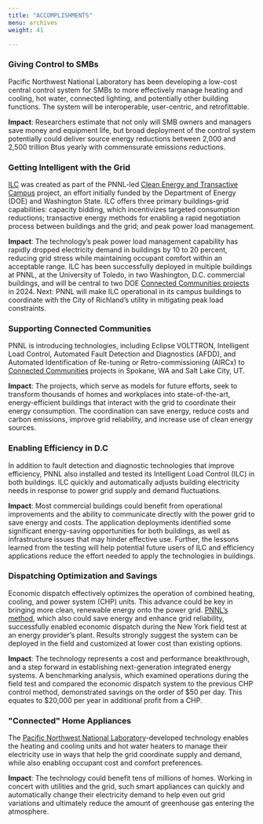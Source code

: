 ```yaml
---
title: "ACCOMPLISHMENTS"
menu: archives
weight: 41

---
```


### Giving Control to SMBs

 Pacific Northwest National Laboratory has been developing a low-cost central control system for SMBs to more effectively manage heating and cooling, hot water, connected lighting, and potentially other building functions. The system will be interoperable, user-centric, and retrofittable.

**Impact**: Researchers estimate that not only will SMB owners and managers save money and equipment life, but broad deployment of the control system potentially could deliver source energy reductions between 2,000 and 2,500 trillion Btus yearly with commensurate emissions reductions.

### Getting Intelligent with the Grid

 [ILC](https://www.pnnl.gov/intelligent-load-control) was created as part of the PNNL-led [Clean Energy and Transactive Campus](https://www.pnnl.gov/projects/clean-energy-and-transactive-campus) project, an effort initially funded by the Department of Energy (DOE) and Washington State. ILC offers three primary buildings-grid capabilities: capacity bidding, which incentivizes targeted consumption reductions; transactive energy methods for enabling a rapid negotiation process between buildings and the grid; and peak power load management.

**Impact**: The technology’s peak power load management capability has rapidly dropped electricity demand in buildings by 10 to 20 percent, reducing grid stress while maintaining occupant comfort within an acceptable range. ILC has been successfully deployed in multiple buildings at PNNL, at the University of Toledo, in two Washington, D.C. commercial buildings, and will be central to two DOE [Connected Communities projects](https://www.pnnl.gov/news-media/pnnl-helps-build-connected-communities) in 2024. Next: PNNL will make ILC operational in its campus buildings to coordinate with the City of Richland’s utility in mitigating peak load constraints.

### Supporting Connected Communities

PNNL is introducing technologies, including Eclipse VOLTTRON, Intelligent Load Control, Automated Fault Detection and Diagnostics (AFDD), and Automated Identification of Re-tuning or Retro-commissioning (AIRCx) to [Connected Communities](https://www.pnnl.gov/news-media/pnnl-helps-build-connected-communities) projects in Spokane, WA and Salt Lake City, UT.

**Impact**: The projects, which serve as models for future efforts, seek to transform thousands of homes and workplaces into state-of-the-art, energy-efficient buildings that interact with the grid to coordinate their energy consumption. The coordination can save energy, reduce costs and carbon emissions, improve grid reliability, and increase use of clean energy sources.

### Enabling Efficiency in D.C

In addition to fault detection and diagnostic technologies that improve efficiency, PNNL also installed and tested its Intelligent Load Control (ILC) in both buildings. ILC quickly and automatically adjusts building electricity needs in response to power grid supply and demand fluctuations.

**Impact**: Most commercial buildings could benefit from operational improvements and the ability to communicate directly with the power grid to save energy and costs. The application deployments identified some significant energy-saving opportunities for both buildings, as well as infrastructure issues that may hinder effective use. Further, the lessons learned from the testing will help potential future users of ILC and efficiency applications reduce the effort needed to apply the technologies in buildings.

### Dispatching Optimization and Savings

Economic dispatch effectively optimizes the operation of combined heating, cooling, and power system (CHP) units. This advance could be key in bringing more clean, renewable energy onto the power grid.
[PNNL’s method](https://www.pnnl.gov/news-media/dispatch-delivers-good-energy-news), which also could save energy and enhance grid reliability, successfully enabled economic dispatch during the New York field test at an energy provider’s plant. Results strongly suggest the system can be deployed in the field and customized at lower cost than existing options.

**Impact**: The technology represents a cost and performance breakthrough, and a step forward in establishing next-generation integrated energy systems. A benchmarking analysis, which examined operations during the field test and compared the economic dispatch system to the previous CHP control method, demonstrated savings on the order of $50 per day. This equates to $20,000 per year in additional profit from a CHP.

### <a name='connecting-home-appliances'></a>"Connected" Home Appliances

The [Pacific Northwest National Laboratory](https://www.pnnl.gov/news-media/electric-connection-homes-helping-grid)-developed technology enables the heating and cooling units and hot water heaters to manage their electricity use in ways that help the grid coordinate supply and demand, while also enabling occupant cost and comfort preferences.

**Impact**: The technology could benefit tens of millions of homes. Working in concert with utilities and the grid, such smart appliances can quickly and automatically change their electricity demand to help even out grid variations and ultimately reduce the amount of greenhouse gas entering the atmosphere.
